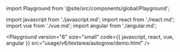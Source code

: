 import Playground from '@site/src/components/global/Playground';

import javascript from './javascript.md';
import react from './react.md';
import vue from './vue.md';
import angular from './angular.md';

<Playground
version="6"
size="small"
code={{ javascript, react, vue, angular }}
src="usage/v6/textarea/autogrow/demo.html"
/>
